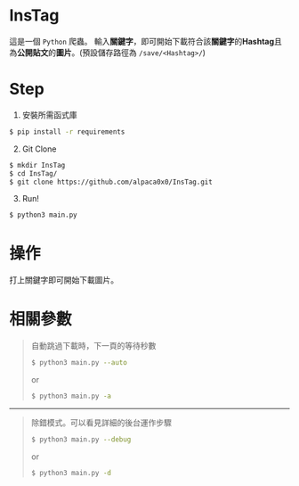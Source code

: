 # InsTag
這是一個 `Python` 爬蟲。
輸入**關鍵字**，即可開始下載符合該**關鍵字**的**Hashtag**且為**公開貼文**的**圖片**。(預設儲存路徑為 `/save/<Hashtag>/`)

# Step
1. 安裝所需函式庫
```bash
$ pip install -r requirements
```

2. Git Clone
```bash
$ mkdir InsTag
$ cd InsTag/
$ git clone https://github.com/alpaca0x0/InsTag.git
```

3. Run!
```bash
$ python3 main.py
```

# 操作
打上關鍵字即可開始下載圖片。

# 相關參數
 > 自動跳過下載時，下一頁的等待秒數
 > ```bash
 > $ python3 main.py --auto
 > ```
 > or
 > ```bash
 > $ python3 main.py -a
 > ```

---

 > 除錯模式。可以看見詳細的後台運作步驟
 > ```bash
 > $ python3 main.py --debug
 > ```
 > or
 > ```bash
 > $ python3 main.py -d
 > ```